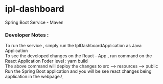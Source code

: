# ipl-dashboard

Spring Boot Service - Maven

### Developer Notes : 
To run the service , simply run the IplDashboardApplication  as Java Application\
To see the developed changes on the React - App , run command on the React Application Foder level : yarn build\
The above command will deploy the changes to src --> resources --> public\
Run the Spring Boot application and you will be see react changes being application in the webpage.\
